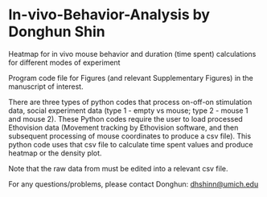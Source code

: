 # In-vivo-Behavior-Analysis by Donghun Shin

Heatmap for in vivo mouse behavior and duration (time spent) calculations for different modes of experiment

Program code file for Figures (and relevant Supplementary Figures) in the manuscript of interest.  

There are three types of python codes that process on-off-on stimulation data, social experiment data (type 1 - empty vs mouse; type 2 - mouse 1 and mouse 2). These Python codes require the user to load processed Ethovision data (Movement tracking by Ethovision software, and then subsequent processing of mouse coordinates to produce a csv file). This python code uses that csv file to calculate time spent values and produce heatmap or the density plot. 

Note that the raw data from must be edited into a relevant csv file.

For any questions/problems, please contact Donghun: dhshinn@umich.edu
